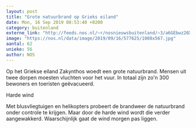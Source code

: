 ```yaml
---
layout: post
title: "Grote natuurbrand op Grieks eiland"
date: Mon, 16 Sep 2019 08:53:40 +0200
category: buitenland
externe_link: "http://feeds.nos.nl/~r/nosnieuwsbuitenland/~3/a6GEbwz20Xw/2301941"
image: "https://nos.nl/data/image/2019/09/16/577625/1008x567.jpg"
aantal: 62
unieke: 56
author: NOS
---
```


<p>Op het Griekse eiland Zakynthos woedt een grote natuurbrand. Mensen uit twee dorpen moesten vluchten voor het vuur. In totaal zijn zo'n 300 bewoners en toeristen geëvacueerd.</p>
<p>Harde wind</p>
<p>Met blusvliegtuigen en helikopters probeert de brandweer de natuurbrand onder controle te krijgen. Maar door de harde wind wordt die verder aangewakkerd. Waarschijnlijk gaat de wind morgen pas liggen.</p><img src="http://feeds.feedburner.com/~r/nosnieuwsbuitenland/~4/a6GEbwz20Xw" height="1" width="1" alt=""/>
